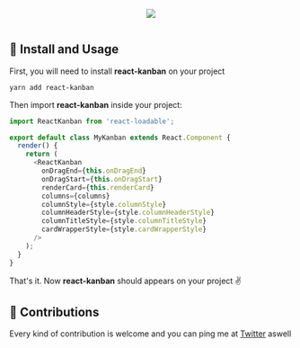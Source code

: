 <p align="center">
  <img src="https://lh3.googleusercontent.com/ZCfEPmHJ61C-pPz8jXvB6l6O_nw57a83lHSIkChluRCshPjt8KJcXQgZOBeTmPJk9-UHKVa1p5IlqBF538tp=w2880-h1510">
</p>

<p align="center">
  <img src="https://circleci.com/gh/lucasbesen/react-kanban/tree/master.svg?style=svg" alt="">
</p>

## :hammer: Install and Usage

First, you will need to install **react-kanban** on your project

```sh
yarn add react-kanban
```

Then import **react-kanban** inside your project:

```js
import ReactKanban from 'react-loadable';

export default class MyKanban extends React.Component {
  render() {
    return (
      <ReactKanban
        onDragEnd={this.onDragEnd}
        onDragStart={this.onDragStart}
        renderCard={this.renderCard}
        columns={columns}
        columnStyle={style.columnStyle}
        columnHeaderStyle={style.columnHeaderStyle}
        columnTitleStyle={style.columnTitleStyle}
        cardWrapperStyle={style.cardWrapperStyle}
      />
    );
  }
}
```

That's it. Now **react-kanban** should appears on your project :v:

## 🤝 Contributions

Every kind of contribution is welcome and you can ping me at [Twitter](https://twitter.com/lucasbesen) aswell
